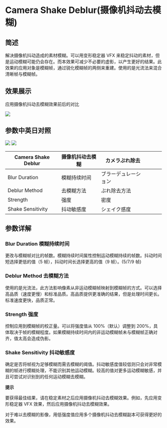 # Camera Shake Deblur(摄像机抖动去模糊)

## 简述

解决摄像机抖动造成的素材模糊。可以用变形稳定器 VFX
来稳定抖动的素材，但是运动模糊可能仍会存在。而本效果可减少不必要的虚影，以产生更好的结果。此效果的应用对象是模糊帧，通过锐化模糊帧的两侧来重建。使用的是光流法来混合清晰帧与模糊帧。

## 效果展示

应用摄像机抖动去模糊效果前后的对比

![](https://mir.yuelili.com/wp-content/uploads/user/AE/effects/list/Blur-Sharpen-Camera_Deshake_blur.gif)

## 参数中英日对照

![](https://mir.yuelili.com/wp-content/uploads/user/AE/effects/AE-Effects-Blur-Sharpen-Camera_Shake_Deblur.png)
![](https://mir.yuelili.com/wp-content/uploads/user/AE/effects/AE-Effects-Blur-Sharpen-Camera_Shake_Deblur_cn.png)

| Camera Shake Deblur | 摄像机抖动去模糊 | カメラぶれ除去       |     |     |     |
| ------------------- | ---------------- | -------------------- | --- | --- | --- |
| Blur Duration       | 模糊持续时间     | ブラーデュレーション |     |     |     |
| Deblur Method       | 去模糊方法       | ぶれ除去方法         |     |     |     |
| Strength            | 强度             | 密度                 |     |     |     |
| Shake Sensitivity   | 抖动敏感度       | シェイク感度         |     |     |     |

## 参数详解

### Blur Duration 模糊持续时间

更改与模糊帧对比的帧数。模糊持续时间属性控制运动模糊持续的帧数。抖动时间短选择更低的值（5 帧），抖动时间长选择更高的值（9 帧）。(5/7/9 帧)

### **Deblur Method 去模糊方法**

使用的是光流法，此方法影响像素从非运动模糊帧映射到模糊帧的方式。可以选择高品质（速度更慢）和标准品质。高品质提供更准确的结果，但是处理时间更长。标准速度更快，品质正常。

### **Strength 强度**

控制应用到模糊帧的校正量。可以将强度值从 100%（默认）调整到
200%，具体取决于帧的模糊程度。如果模糊持续时间内的非运动模糊帧未与模糊帧正确对齐，值太高会造成伪影。

### **Shake Sensitivity 抖动敏感度**

确定是否将帧视为足够模糊而需去模糊的阈值。抖动敏感度值较低则只会对非常模糊的帧进行模糊处理，不能识别其他运动模糊。较高的值对更多运动模糊敏感，并且可尝试对识别到的任何运动模糊去模糊。

**提示**

要获得最佳结果，请在稳定素材之后应用摄像机抖动去模糊效果。例如，先应用变形稳定器 VFX 效果，然后应用摄像机抖动去模糊效果。

对于难以去模糊的影像，用低强度值应用多个摄像机抖动去模糊副本可获得更好的效果。

###
